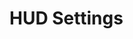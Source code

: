 ---
---

<script setup>
import VariableList from '../../components/VariableList.vue'
</script>

# HUD Settings

<VariableList group-name="hud" />
